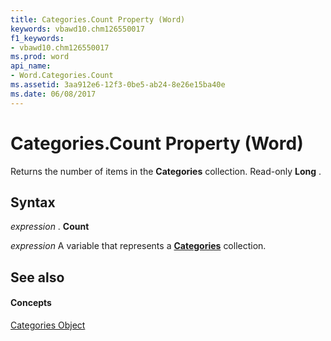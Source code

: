 ```yaml
---
title: Categories.Count Property (Word)
keywords: vbawd10.chm126550017
f1_keywords:
- vbawd10.chm126550017
ms.prod: word
api_name:
- Word.Categories.Count
ms.assetid: 3aa912e6-12f3-0be5-ab24-8e26e15ba40e
ms.date: 06/08/2017
---
```



# Categories.Count Property (Word)

Returns the number of items in the  **Categories** collection. Read-only **Long** .


## Syntax

 _expression_ . **Count**

 _expression_ A variable that represents a **[Categories](Word.Categories.md)** collection.


## See also


#### Concepts


[Categories Object](Word.Categories.md)


